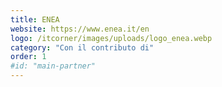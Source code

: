 ```yaml
---
title: ENEA
website: https://www.enea.it/en
logo: /itcorner/images/uploads/logo_enea.webp
category: "Con il contributo di"
order: 1
#id: "main-partner"
---
```

